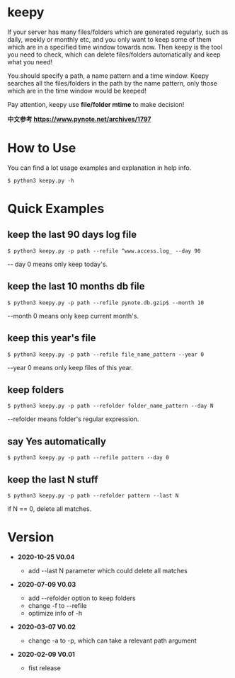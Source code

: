 # keepy

If your server has many files/folders which are generated regularly, such as
daily, weekly or monthly etc, and you only want to keep some of them which are
in a specified time window towards now. Then keepy is the tool you need to
check, which can delete files/folders automatically and keep what you need!

You should specify a path, a name pattern and a time window. Keepy searches 
all the files/folders in the path by the name pattern, only those which are in 
the time window would be keeped!

Pay attention, keepy use **file/folder mtime** to make decision!

**中文参考 https://www.pynote.net/archives/1797**

# How to Use

You can find a lot usage examples and explanation in help info.

    $ python3 keepy.py -h

# Quick Examples

## keep the last 90 days log file

    $ python3 keepy.py -p path --refile ^www.access.log_ --day 90

-- day 0 means only keep today's.

## keep the last 10 months db file

    $ python3 keepy.py -p path --refile pynote.db.gzip$ --month 10

--month 0 means only keep current month's.

## keep this year's file

    $ python3 keepy.py -p path --refile file_name_pattern --year 0

--year 0 means only keep files of this year.

## keep folders

    $ python3 keepy.py -p path --refolder folder_name_pattern --day N
    
--refolder means folder's regular expression.

## say Yes automatically

    $ python3 keepy.py -p path --refile pattern --day 0

## keep the last N stuff

    $ python3 keepy.py -p path --refolder pattern --last N

if N == 0, delete all matches.

# Version

* **2020-10-25 V0.04**
    - add --last N parameter which could delete all matches

* **2020-07-09 V0.03**
    - add --refolder option to keep folders
    - change -f to --refile
    - optimize info of -h

* **2020-03-07 V0.02**
    - change -a to -p, which can take a relevant path argument

* **2020-02-09 V0.01**
    - fist release


